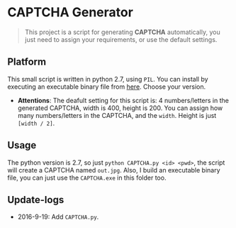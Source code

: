 # CAPTCHA Generator
> This project is a script for generating **CAPTCHA** automatically, you just need to assign your requirements, or use the default settings.

## Platform
This small script is written in python 2.7, using `PIL`. You can install by executing an executable binary file from [here](http://effbot.org/media/downloads/PIL-1.1.7.win32-py2.7.exe). Choose your version.
* **Attentions**: The deafult setting for this script is: 4 numbers/letters in the generated CAPTCHA, width is 400, height is 200. You can assign how many numbers/letters in the CAPTCHA, and the `width`. Height is just `[width / 2]`.

## Usage
The python version is 2.7, so just `python CAPTCHA.py <id> <pwd>`, the script will create a CAPTCHA named `out.jpg`. Also, I build an executable binary file, you can just use the `CAPTCHA.exe` in this folder too.

## Update-logs
* 2016-9-19: Add `CAPTCHA.py`.